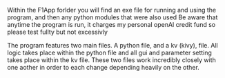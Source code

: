 Within the F1App forlder you will find an exe file for running and using the program, and then any python modules that were also used
Be aware that anytime the program is run, it charges my personal openAI credit fund so please test fullty but not excessivly

The program features two main files. A python file, and a kv (kivy), file. All logic takes place within the python file and all gui and parameter setting 
takes place within the kv file. These two files work incredibly closely with one aother in order to each change depending heavily on the other.
